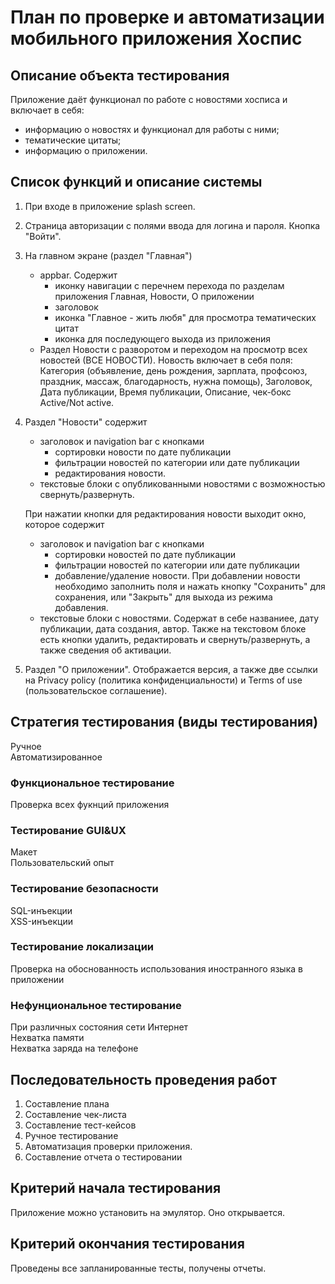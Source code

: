 # План по проверке и автоматизации мобильного приложения Хоспис

## Описание объекта тестирования

Приложение даёт функционал по работе с новостями хосписа и включает в себя:

- информацию о новостях и функционал для работы с ними;
- тематические цитаты;
- информацию о приложении.

## Список функций и описание системы

1.  При входе в приложение splash screen.
2.  Страница авторизации с полями ввода для логина и пароля. Кнопка "Войти".
3.  На главном экране (раздел "Главная")
    - appbar. Содержит
      - иконку навигации с перечнем перехода по разделам приложения Главная, Новости, О приложении
      - заголовок
      - иконка "Главное - жить любя" для просмотра тематических цитат
      - иконка для последующего выхода из приложения
    - Раздел Новости с разворотом и переходом на просмотр всех новостей (ВСЕ НОВОСТИ). Новость включает в себя поля: Категория (объявление, день рождения, зарплата, профсоюз, праздник, массаж, благодарность, нужна помощь), Заголовок, Дата публикации, Время публикации, Описание, чек-бокс Active/Not active.
4.  Раздел "Новости" содержит

    - заголовок и navigation bar с кнопками  
       - сортировки новости по дате публикации  
       - фильтрации новостей по категории или дате публикации  
       - редактирования новости.
    - текстовые блоки с опубликованными новостями с возможностью свернуть/развернуть.

    При нажатии кнопки для редактирования новости выходит окно, которое содержит

    - заголовок и navigation bar с кнопками  
       - сортировки новостей по дате публикации  
       - фильтрации новостей по категории или дате публикации  
       - добавление/удаление новости. При добавлении новости необходимо заполнить поля и нажать кнопку "Сохранить" для сохранения, или "Закрыть" для выхода из режима добавления.
    - текстовые блоки с новостями. Содержат в себе названиее, дату публикации, дата создания, автор. Также на текстовом блоке есть кнопки удалить, редактировать и свернуть/развернуть, а также сведения об активации.

5.  Раздел "О приложении". Отображается версия, а также две ссылки на Privacy policy (политика конфиденциальности) и Terms of use (пользовательское соглашение).

## Стратегия тестирования (виды тестирования)

Ручное  
Автоматизированное

### Функциональное тестирование

Проверка всех фукнций приложения

### Тестирование GUI&UX

Макет  
Пользовательский опыт

### Тестирование безопасности

SQL-инъекции  
XSS-инъекции

### Тестирование локализации

Проверка на обоснованность использования иностранного языка в приложении

### Нефунциональное тестирование

При различных состояния сети Интернет  
Нехватка памяти  
Нехватка заряда на телефоне

## Последовательность проведения работ

1. Составление плана
2. Составление чек-листа
3. Составление тест-кейсов
4. Ручное тестирование
5. Автоматизация проверки приложения.
6. Составление отчета о тестировании

## Критерий начала тестирования

Приложение можно установить на эмулятор. Оно открывается.

## Критерий окончания тестирования

Проведены все запланированные тесты, получены отчеты.
